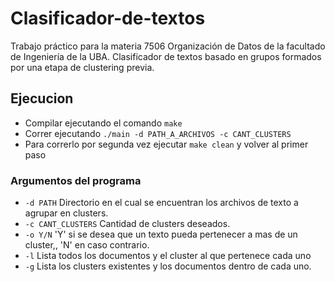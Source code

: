 # Clasificador-de-textos
Trabajo práctico para la materia 7506 Organización de Datos de la facultado de Ingeniería de la UBA. Clasificador de textos basado en grupos formados por una etapa de clustering previa.


## Ejecucion

- Compilar ejecutando el comando `make`
- Correr ejecutando `./main -d PATH_A_ARCHIVOS -c CANT_CLUSTERS`
- Para correrlo por segunda vez ejecutar `make clean` y volver al primer paso

### Argumentos del programa

- `-d PATH` Directorio en el cual se encuentran los archivos de texto a agrupar en clusters.
- `-c CANT_CLUSTERS` Cantidad de clusters deseados.
- `-o Y/N` 'Y' si se desea que un texto pueda pertenecer a mas de un cluster,, 'N' en caso contrario.
- `-l` Lista todos los documentos y el cluster al que pertenece cada uno
- `-g` Lista los clusters existentes y los documentos dentro de cada uno.
